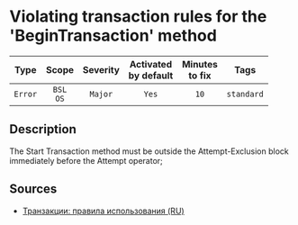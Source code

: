 # Violating transaction rules for the 'BeginTransaction' method

| Type | Scope | Severity | Activated<br/>by default | Minutes<br/>to fix | Tags |
| :-: | :-: | :-: | :-: | :-: | :-: |
| `Error` | `BSL`<br/>`OS` | `Major` | `Yes` | `10` | `standard` |

<!-- Блоки выше заполняются автоматически, не трогать -->
## Description

The Start Transaction method must be outside the Attempt-Exclusion block immediately before the Attempt operator;

## Sources

* [Транзакции: правила использования (RU)](https://its.1c.ru/db/v8std/content/783/hdoc/_top/)
